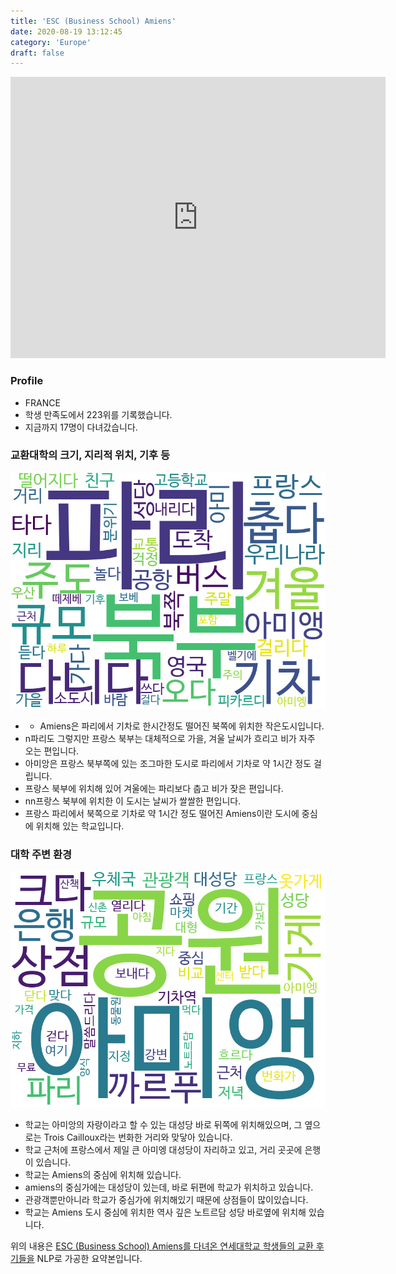 ```yaml
---
title: 'ESC (Business School) Amiens'
date: 2020-08-19 13:12:45
category: 'Europe'
draft: false
---
```


<iframe
width="600"
height="450"
frameborder="0" style="border:0"
src="https://www.google.com/maps/embed/v1/place?key=AIzaSyC9e1AME-pVmWC4hBpFdu5S4dKzyepa3HQ&q=ESC+(Business+School)+Amiens&center=49.8951165,2.3023694&zoom=14" allowfullscreen>
</iframe>

### Profile

* FRANCE
* 학생 만족도에서 223위를 기록했습니다.
* 지금까지 17명이 다녀갔습니다. 

### 교환대학의 크기, 지리적 위치, 기후 등

![gen_info-WordCloud](../univ_wordclouds_okt/gen_info/FR000001_gen_info_okt.png)

* - Amiens은 파리에서 기차로 한시간정도 떨어진 북쪽에 위치한 작은도시입니다.
* n파리도 그렇지만 프랑스 북부는 대체적으로 가을, 겨울 날씨가 흐리고 비가 자주 오는 편입니다.
* 아미앙은 프랑스 북부쪽에 있는 조그마한 도시로 파리에서 기차로 약 1시간 정도 걸립니다.
* 프랑스 북부에 위치해 있어 겨울에는 파리보다 춥고 비가 잦은 편입니다.
* nn프랑스 북부에 위치한 이 도시는 날씨가 쌀쌀한 편입니다.
* 프랑스 파리에서 북쪽으로 기차로 약 1시간 정도 떨어진 Amiens이란 도시에 중심에 위치해 있는 학교입니다.


### 대학 주변 환경

![env_info-WordCloud](../univ_wordclouds_okt/env_info/FR000001_env_info_okt.png)

* 학교는 아미앙의 자랑이라고 할 수 있는 대성당 바로 뒤쪽에 위치해있으며, 그 옆으로는 Trois Cailloux라는 번화한 거리와 맞닿아 있습니다.
* 학교 근처에 프랑스에서 제일 큰 아미엥 대성당이 자리하고 있고, 거리 곳곳에 은행이 있습니다.
* 학교는 Amiens의 중심에 위치해 있습니다.
* amiens의 중심가에는 대성당이 있는데, 바로 뒤편에 학교가 위치하고 있습니다.
* 관광객뿐만아니라 학교가 중심가에 위치해있기 때문에 상점들이 많이있습니다.
* 학교는 Amiens 도시 중심에 위치한 역사 깊은 노트르담 성당 바로옆에 위치해 있습니다.


위의 내용은 [ESC (Business School) Amiens를 다녀온 연세대학교 학생들의 교환 후기들을](http://oia.yonsei.ac.kr/partner/expReport.asp?ucode=FR000001&bgbn=A) NLP로 가공한 요약본입니다. 
